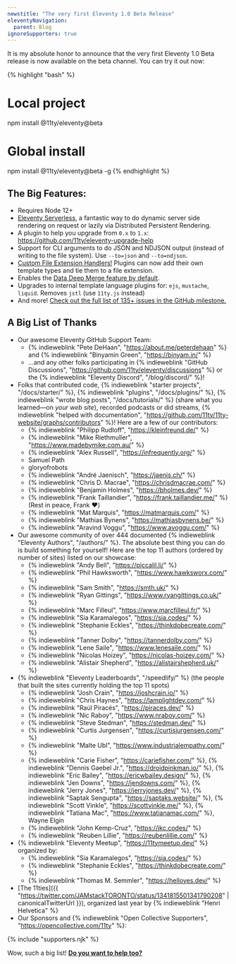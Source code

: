 ```yaml
---
newstitle: "The very first Eleventy 1.0 Beta Release"
eleventyNavigation:
  parent: Blog
ignoreSupporters: true
---
```

It is my absolute honor to announce that the very first Eleventy 1.0 Beta release is now available on the beta channel. You can try it out now:

{% highlight "bash" %}
# Local project
npm install @11ty/eleventy@beta

# Global install
npm install @11ty/eleventy@beta -g
{% endhighlight %}

## The Big Features:

- Requires Node 12+
- [Eleventy Serverless](/docs/plugins/serverless/), a fantastic way to do dynamic server side rendering on request or lazily via Distributed Persistent Rendering.
- A plugin to help you upgrade from `0.x` to `1.x`: https://github.com/11ty/eleventy-upgrade-help
- Support for CLI arguments to do JSON and NDJSON output (instead of writing to the file system). Use `--to=json` and `--to=ndjson`.
- [Custom File Extension Handlers!](https://github.com/11ty/eleventy/issues/117) Plugins can now add their own template types and tie them to a file extension.
- Enables the [Data Deep Merge feature by default](/docs/data-deep-merge/).
- Upgrades to internal template language plugins for: `ejs`, `mustache`, `liquid`. Removes `jstl` (use `11ty.js` instead)
- And more! [Check out the full list of 135+ issues in the GitHub milestone.](https://github.com/11ty/eleventy/milestone/32?closed=1)

## A Big List of Thanks

- Our awesome Eleventy GitHub Support Team:
  - {% indieweblink "Pete DeHaan", "https://about.me/peterdehaan" %} and {% indieweblink "Binyamin Green", "https://binyam.in/" %}
  - …and any other folks participating in {% indieweblink "GitHub Discussions", "https://github.com/11ty/eleventy/discussions" %} or the {% indieweblink "Eleventy Discord", "/blog/discord/" %}!
- Folks that contributed code, {% indieweblink "starter projects", "/docs/starter/" %}, {% indieweblink "plugins", "/docs/plugins/" %}, {% indieweblink "wrote blog posts", "/docs/tutorials/" %} (share what you learned—on _your web site_), recorded podcasts or did streams, {% indieweblink "helped with documentation", "https://github.com/11ty/11ty-website/graphs/contributors" %}! Here are a few of our contributors:
  - {% indieweblink "Philipp Rudloff", "https://kleinfreund.de/" %}
  - {% indieweblink "Mike Riethmuller", "https://www.madebymike.com.au/" %}
  - {% indieweblink "Alex Russell", "https://infrequently.org/" %}
  - Samuel Path
  - gloryofrobots
  - {% indieweblink "André Jaenisch", "https://jaenis.ch/" %}
  - {% indieweblink "Chris D. Macrae", "https://chrisdmacrae.com/" %}
  - {% indieweblink "Benjamin Holmes", "https://bholmes.dev/" %}
  - {% indieweblink "Frank Taillandier", "https://frank.taillandier.me/" %} (Rest in peace, Frank ❤️)
  - {% indieweblink "Mat Marquis", "https://matmarquis.com/" %}
  - {% indieweblink "Mathias Bynens", "https://mathiasbynens.be/" %}
  - {% indieweblink "Aravind Voggu", "https://www.avoggu.com/" %}
- Our awesome community of over 444 documented {% indieweblink "Eleventy Authors", "/authors/" %}. The absolute best thing you can do is build something for yourself! Here are the top 11 authors (ordered by number of sites) listed on our showcase:
  - {% indieweblink "Andy Bell", "https://piccalil.li/" %}
  - {% indieweblink "Phil Hawksworth", "https://www.hawksworx.com/" %}
  - {% indieweblink "Sam Smith", "https://smth.uk/" %}
  - {% indieweblink "Ryan Gittings", "https://www.ryangittings.co.uk/" %}
  - {% indieweblink "Marc Filleul", "https://www.marcfilleul.fr/" %}
  - {% indieweblink "Sia Karamalegos", "https://sia.codes/" %}
  - {% indieweblink "Stephanie Eckles", "https://thinkdobecreate.com/" %}
  - {% indieweblink "Tanner Dolby", "https://tannerdolby.com/" %}
  - {% indieweblink "Lene Saile", "https://www.lenesaile.com/" %}
  - {% indieweblink "Nicolas Hoizey", "https://nicolas-hoizey.com/" %}
  - {% indieweblink "Alistair Shepherd", "https://alistairshepherd.uk/" %}
- {% indieweblink "Eleventy Leaderboards", "/speedlify/" %} (the people that built the sites currently holding the top 11 spots)
  - {% indieweblink "Josh Crain", "https://joshcrain.io/" %}
  - {% indieweblink "Chris Haynes", "https://lamplightdev.com/" %}
  - {% indieweblink "Raúl Piracés", "https://piraces.dev/" %}
  - {% indieweblink "Nic Raboy", "https://www.nraboy.com/" %}
  - {% indieweblink "Steve Stedman", "https://stedman.dev/" %}
  - {% indieweblink "Curtis Jurgensen", "https://curtisjurgensen.com/" %}
  - {% indieweblink "Malte Ubl", "https://www.industrialempathy.com/" %}
  - {% indieweblink "Carie Fisher", "https://cariefisher.com/" %}, {% indieweblink "Dennis Gaebel Jr.", "https://droidpinkman.io/" %}, {% indieweblink "Eric Bailey", "https://ericwbailey.design/" %}, {% indieweblink "Jen Downs", "https://jendowns.com/" %}, {% indieweblink "Jerry Jones", "https://jerryjones.dev/" %}, {% indieweblink "Saptak Sengupta", "https://saptaks.website/" %}, {% indieweblink "Scott Vinkle", "https://scottvinkle.me/" %}, {% indieweblink "Tatiana Mac", "https://www.tatianamac.com/" %}, Wayne Elgin
  - {% indieweblink "John Kemp-Cruz", "https://jkc.codes/" %}
  - {% indieweblink "Reuben Lillie", "https://reubenlillie.com/" %}
- {% indieweblink "Eleventy Meetup", "https://11tymeetup.dev/" %} organized by:
  - {% indieweblink "Sia Karamalegos", "https://sia.codes/" %}
  - {% indieweblink "Stephanie Eckles", "https://thinkdobecreate.com/" %}
  - {% indieweblink "Thomas M. Semmler", "https://helloyes.dev/" %}
- [The 11ties]({{ "https://twitter.com/JAMstackTORONTO/status/1341815501341790208" | canonicalTwitterUrl }}), organized last year by {% indieweblink "Henri Helvetica" %}
- Our Sponsors and {% indieweblink "Open Collective Supporters", "https://opencollective.com/11ty" %}:

{% include "supporters.njk" %}

Wow, such a big list! **[Do you want to help too?](../docs/community.md)**
